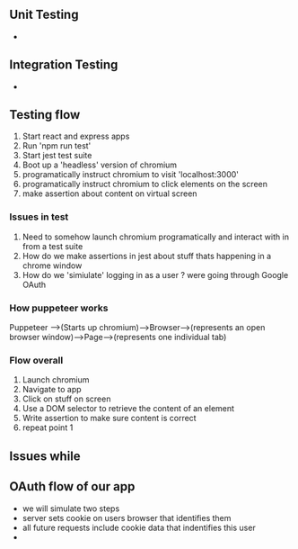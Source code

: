 ## Unit Testing

-

## Integration Testing

-

## Testing flow

1. Start react and express apps
2. Run 'npm run test'
3. Start jest test suite
4. Boot up a 'headless' version of chromium
5. programatically instruct chromium to visit 'localhost:3000'
6. programatically instruct chromium to click elements on the screen
7. make assertion about content on virtual screen

### Issues in test

1. Need to somehow launch chromium programatically and interact with in from a test suite
2. How do we make assertions in jest about stuff thats happening in a chrome window
3. How do we 'simiulate' logging in as a user ? were going through Google OAuth

### How puppeteer works

Puppeteer -->(Starts up chromium)-->Browser-->(represents an open browser window)-->Page-->(represents one individual tab)

### Flow overall

1. Launch chromium
2. Navigate to app
3. Click on stuff on screen
4. Use a DOM selector to retrieve the content of an element
5. Write assertion to make sure content is correct
6. repeat point 1

## Issues while

## OAuth flow of our app

- we will simulate two steps
- server sets cookie on users browser that identifies them
- all future requests include cookie data that indentifies this user
-
